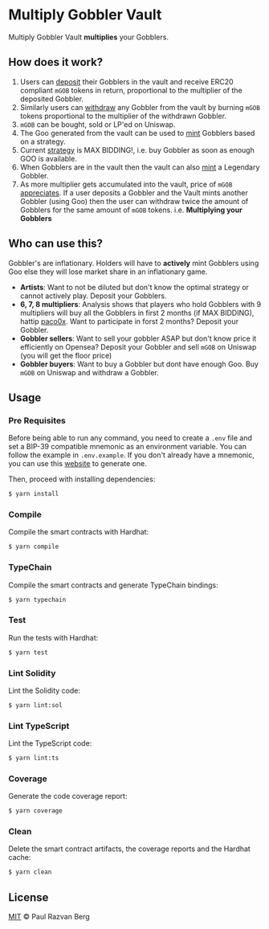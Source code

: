 # Multiply Gobbler Vault

Multiply Gobbler Vault **multiplies** your Gobblers.

## How does it work?

1. Users can [deposit](https://github.com/ankitchiplunkar/Gobbler-Vault/blob/main/contracts/MultiplyGobblerVault.sol#L27) their Gobblers in the vault and receive ERC20 compliant `mGOB` tokens in return, proportional to the multiplier of the deposited Gobbler.
2. Similarly users can [withdraw](https://github.com/ankitchiplunkar/Gobbler-Vault/blob/main/contracts/MultiplyGobblerVault.sol#L37) any Gobbler from the vault by burning `mGOB` tokens proportional to the multiplier of the withdrawn Gobbler.
3. `mGOB` can be bought, sold or LP'ed on Uniswap.
4. The Goo generated from the vault can be used to [mint](https://github.com/ankitchiplunkar/Gobbler-Vault/blob/main/contracts/MultiplyGobblerVault.sol#L54) Gobblers based on a strategy.
5. Current [strategy](https://github.com/ankitchiplunkar/Gobbler-Vault/blob/main/contracts/MultiplyGobblerVault.sol#L48) is MAX BIDDING!, i.e. buy Gobbler as soon as enough GOO is available.
6. When Gobblers are in the vault then the vault can also [mint](https://github.com/ankitchiplunkar/Gobbler-Vault/blob/main/contracts/MultiplyGobblerVault.sol#L60) a Legendary Gobbler.
7. As more multiplier gets accumulated into the vault, price of `mGOB` [appreciates](https://github.com/ankitchiplunkar/Gobbler-Vault/blob/main/contracts/MultiplyGobblerVault.sol#L17). If a user deposits a Gobbler and the Vault mints another Gobbler (using Goo) then the user can withdraw twice the amount of Gobblers for the same amount of `mGOB` tokens. i.e. **Multiplying your Gobblers**

## Who can use this?

Gobbler's are inflationary. Holders will have to **actively** mint Gobblers using Goo else they will lose market share in an inflationary game.

- **Artists**: Want to not be diluted but don't know the optimal strategy or cannot actively play. Deposit your Gobblers.
- **6, 7, 8 multipliers**: Analysis shows that players who hold Gobblers with 9 multipliers will buy all the Gobblers in first 2 months (if MAX BIDDING), hattip [paco0x](https://twitter.com/paco0x). Want to participate in forst 2 months? Deposit your Gobbler.
- **Gobbler sellers**: Want to sell your gobbler ASAP but don't know price it efficiently on Opensea? Deposit your Gobbler and sell `mGOB` on Uniswap (you will get the floor price)
- **Gobbler buyers**: Want to buy a Gobbler but dont have enough Goo. Buy `mGOB` on Uniswap and withdraw a Gobbler.

## Usage

### Pre Requisites

Before being able to run any command, you need to create a `.env` file and set a BIP-39 compatible mnemonic as an environment variable. You can follow the example in `.env.example`. If you don't already have a mnemonic, you can use this [website](https://iancoleman.io/bip39/) to generate one.

Then, proceed with installing dependencies:

```sh
$ yarn install
```

### Compile

Compile the smart contracts with Hardhat:

```sh
$ yarn compile
```

### TypeChain

Compile the smart contracts and generate TypeChain bindings:

```sh
$ yarn typechain
```

### Test

Run the tests with Hardhat:

```sh
$ yarn test
```

### Lint Solidity

Lint the Solidity code:

```sh
$ yarn lint:sol
```

### Lint TypeScript

Lint the TypeScript code:

```sh
$ yarn lint:ts
```

### Coverage

Generate the code coverage report:

```sh
$ yarn coverage
```

### Clean

Delete the smart contract artifacts, the coverage reports and the Hardhat cache:

```sh
$ yarn clean
```

## License

[MIT](./LICENSE.md) © Paul Razvan Berg
